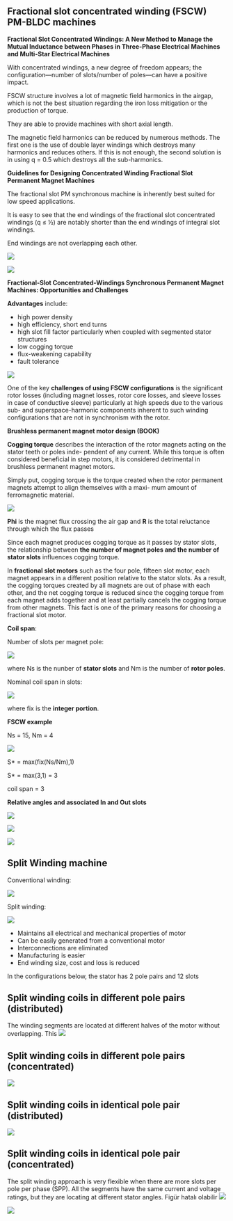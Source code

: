 ## Fractional slot concentrated winding (FSCW) PM-BLDC machines

**Fractional Slot Concentrated Windings: A New Method to
Manage the Mutual Inductance between Phases in Three-Phase
Electrical Machines and Multi-Star Electrical Machines**

With concentrated windings, a new degree of freedom appears; the configuration—number of slots/number of poles—can have a positive impact.

FSCW structure involves a lot of magnetic field harmonics in the airgap, which is not the best situation regarding the iron loss mitigation or the production of torque.

They are able to provide machines with short axial length.

The magnetic field harmonics can be reduced by numerous methods. The first one is the use of double layer windings which destroys many harmonics and reduces others. If this is not enough, the second solution is in using q = 0.5 which destroys all the sub-harmonics.


**Guidelines for Designing Concentrated Winding Fractional Slot Permanent Magnet Machines**

The fractional slot PM synchronous machine is inherently best suited for low speed applications.

It is easy to see that the end windings of the fractional slot concentrated windings (q ≤ ½) are notably shorter than the end windings of integral slot windings.

End windings are not overlapping each other.


![](./images/fscw/fscw1.png)


![](./images/fscw/fscw_kw.png)


**Fractional-Slot Concentrated-Windings Synchronous Permanent Magnet Machines: Opportunities and Challenges**

**Advantages** include:
* high power density
* high efficiency, short end turns
* high slot fill factor particularly  when coupled with segmented stator structures
* low cogging torque
* flux-weakening capability
* fault tolerance

![](./images/fscw/fscw_concen.png)

One of the key **challenges of using FSCW configurations** is the significant rotor losses (including magnet losses, rotor core losses, and sleeve losses in case of conductive sleeve) particularly at high speeds due to the various sub- and superspace-harmonic components inherent to such winding configurations that are not in synchronism with the rotor.

**Brushless permanent magnet motor design (BOOK)**

**Cogging torque** describes the interaction of the rotor magnets acting on the stator teeth or poles inde- pendent of any current. While this torque is often considered beneficial in step motors, it is considered detrimental in brushless permanent magnet motors.

Simply put, cogging torque is the torque created when the rotor permanent magnets attempt to align themselves with a maxi- mum amount of ferromagnetic material.

![](./images/fscw/cogging.png)

**Phi** is the magnet flux crossing the air gap and **R** is the total reluctance through which the flux passes

Since each magnet produces cogging torque as it passes by stator slots, the relationship between **the number of magnet poles and the number of stator slots** influences cogging torque.

In **fractional slot motors** such as the four pole, fifteen slot motor, each magnet appears in a different position relative to the stator slots. As a result, the cogging torques created by all magnets are out of phase with each other, and the net cogging torque is reduced since the cogging torque from each magnet adds together and at least partially cancels the cogging torque from other magnets. This fact is one of the primary reasons for choosing a fractional slot motor.

**Coil span**:

Number of slots per magnet pole:

![](./images/fscw/eq1.png)

where Ns is the nunber of **stator slots** and Nm is the number of **rotor poles**.

Nominal coil span in slots:

![](./images/fscw/eq2.png)

where fix is the **integer portion**.


**FSCW example**

Ns = 15, Nm = 4

![](./images/fscw/4p15s.png)


S* = max(fix(Ns/Nm),1)

S* = max(3,1) = 3

coil span = 3


**Relative angles and associated In and Out slots**

![](./images/fscw/angle1.png)

![](./images/fscw/angle2.png)

![](./images/fscw/angle3.png)




## Split Winding machine
Conventional winding:

![](./images/machine/conventional.png)

Split winding:

![](./images/machine/split.png)

* Maintains all electrical and mechanical properties of motor
* Can be easily generated from a conventional motor
* Interconnections are eliminated
* Manufacturing is easier
* End winding size, cost and loss is reduced

In the configurations below, the stator has 2 pole pairs and 12 slots
## Split winding coils in different pole pairs (distributed)
The winding segments are located at different halves of the motor without overlapping. This
![](./images/machine/split1.png)

## Split winding coils in different pole pairs (concentrated)
![](./images/machine/split2.png)

## Split winding coils in identical pole pair (distributed)
![](./images/machine/split3.png)

## Split winding coils in identical pole pair (concentrated)
The split winding approach is very flexible when there are more slots per pole per phase (SPP).
All the segments have the same current and voltage ratings, but they are locating at different stator angles.
Figür hatalı olabilir
![](./images/machine/split4.png)


![](./images/machine/split5.png)
